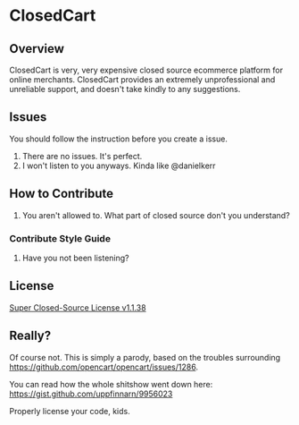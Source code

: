# ClosedCart 

## Overview

ClosedCart is very, very expensive closed source ecommerce platform for online merchants. ClosedCart provides an extremely unprofessional and unreliable support, and doesn't take kindly to any suggestions.

## Issues
	
You should follow the instruction before you create a issue.
 
 1. There are no issues. It's perfect.
 2. I won't listen to you anyways. Kinda like @danielkerr   

## How to Contribute

 1. You aren't allowed to. What part of closed source don't you understand?

### Contribute Style Guide 

 1. Have you not been listening?

## License

[Super Closed-Source License v1.1.38](https://github.com/pixleight/closedcart/blob/master/license.txt)

## Really?

Of course not. This is simply a parody, based on the troubles surrounding https://github.com/opencart/opencart/issues/1286.

You can read how the whole shitshow went down here: https://gist.github.com/uppfinnarn/9956023

Properly license your code, kids.
